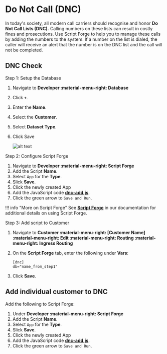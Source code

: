 # Do Not Call (DNC)

In today's society, all modern call carriers should recognise and honor **Do Not Call Lists (DNC).** Calling numbers on these lists can result in costly fines and prosecutions. Use Script Forge to help you to manage these calls by adding the numbers to the system. If a number on the list is dialed, the caller will receive an alert that the number is on the DNC list and the call will not be completed. 

## DNC Check

Step 1: Setup the Database

1. Navigate to **Developer :material-menu-right: Database**
2. Click **`+`**.
3. Enter the **Name**.
3. Select the **Customer**. 
4. Select **Dataset Type**.
5. Click Save

    ![alt text][dnc-3]

Step 2: Configure Script Forge

1. Navigate to **Developer :material-menu-right: Script Forge**
2. Add the Script **Name**.
3. Select `App` for the **Type**.
4. Slick **Save**.
5. Click the newly created App
6. Add the JavaScript code [**dnc-add.js**](https://github.com/connexcs/scriptforge-examples/blob/master/dnc-check.js).
7. Click the green arrow to `Save and Run`. 

!!! info "More on Script Forge"
    See [**Script Forge**](https://docs.connexcs.com/developers/scriptforge/) in our documentation for additional details on using Script Forge.
    
Step 3: Add script to Customer

1. Navigate to **Customer :material-menu-right: [Customer Name] :material-menu-right: Edit :material-menu-right: Routing :material-menu-right: Ingress Routing**
2. On the **Script Forge** tab, enter the following under **Vars**:

    ```
    [dnc]
    db="name_from_step1"
    ```

3. Click **Save**.


## Add individual customer to DNC
Add the following to Script Forge:

1. Under **Developer :material-menu-right: Script Forge**
2. Add the Script **Name**.
3. Select `App` for the **Type**.
4. Slick **Save**.
5. Click the newly created App
6. Add the JavaScript code [**dnc-add.js**](https://github.com/connexcs/scriptforge-examples/blob/master/dnc-add.js).
7. Click the green arrow to `Save and Run`. 

[dnc-3]: /misc/img/dnc-3.png "DNC-3"







